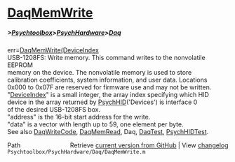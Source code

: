 # [DaqMemWrite](DaqMemWrite)
##### >[Psychtoolbox](Psychtoolbox)>[PsychHardware](PsychHardware)>[Daq](Daq)

err=[DaqMemWrite](DaqMemWrite)[(DeviceIndex]((DeviceIndex),address,data)  
USB-1208FS: Write memory. This command writes to the nonvolatile EEPROM  
memory on the device. The nonvolatile memory is used to store  
calibration coefficients, system information, and user data.  Locations  
0x000 to 0x07F are reserved for firmware use and may not be written.  
"[DeviceIndex](DeviceIndex)" is a small integer, the array index specifying which HID  
      device in the array returned by [PsychHID](PsychHID)('Devices') is interface 0  
      of the desired USB-1208FS box.  
"address" is the 16-bit start address for the write.  
"data" is a vector with length up to 59, one element per byte.  
See also [DaqWriteCode](DaqWriteCode), [DaqMemRead](DaqMemRead), Daq, [DaqTest](DaqTest), [PsychHIDTest](PsychHIDTest).  




<div class="code_header" style="text-align:right;">
  <span style="float:left;">Path&nbsp;&nbsp;</span> <span class="counter">Retrieve <a href=
  "https://raw.github.com/Psychtoolbox-3/Psychtoolbox-3/beta/Psychtoolbox/PsychHardware/Daq/DaqMemWrite.m">current version from GitHub</a> | View <a href=
  "https://github.com/Psychtoolbox-3/Psychtoolbox-3/commits/beta/Psychtoolbox/PsychHardware/Daq/DaqMemWrite.m">changelog</a></span>
</div>
<div class="code">
  <code>Psychtoolbox/PsychHardware/Daq/DaqMemWrite.m</code>
</div>

